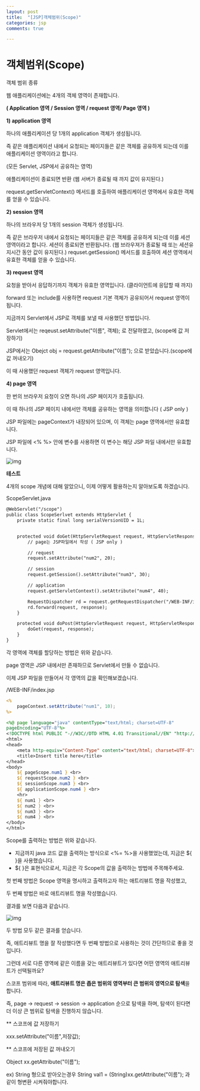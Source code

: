 ```yaml
---
layout: post
title:  "[JSP]객체범위(Scope)"
categories: jsp
comments: true

---
```


# 객체범위(Scope)

객체 범위 종류

웹 애플리케이션에는 4개의 객체 영역이 존재합니다.

**( Application 영역 / Session 영역 / request 영역/ Page 영역 )**



**1) application 영역**



하나의 애플리케이션 당 1개의 application 객체가 생성됩니다.

즉 같은 애플리케이션 내에서 요청되는 페이지들은 같은 객체를 공유하게 되는데 이를 애플리케이션 영역이라고 합니다.

(모든 Servlet, JSP에서 공유하는 영역)

애플리케이션이 종료되면 반환 (웹 서버가 종료될 때 까지 값이 유지된다.)

request.getServletContext() 메서드를 호출하여 애플리케이션 영역에서 유효한 객체를 얻을 수 있습니다.



**2) session 영역**

하나의 브라우저 당 1개의 session 객체가 생성됩니다.

 즉 같은 브라우저 내에서 요청되는 페이지들은 같은 객체를 공유하게 되는데 이를 세션 영역이라고 합니다.
세션이 종료되면 반환됩니다. (웹 브라우져가 종료될 때 또는 세션유지시간 동안 값이 유지된다.)
requset.getSession() 메서드를 호출하여 세션 영역에서 유효한 객체를 얻을 수 있습니다.



**3) request 영역**



요청을 받아서 응답하기까지 객체가 유효한 영역입니다. (클라이언트에 응답할 때 까지)

forward 또는 include를 사용하면 request 기본 객체가 공유되어서 request 영역이 됩니다.

지금까지 Servlet에서 JSP로 객체를 보낼 때 사용했던 방법입니다.

Servlet에서는 reqeust.setAttribute("이름", 객체); 로 전달하였고, (scope에 값 저장하기)

JSP에서는 Obejct obj = request.getAttribute("이름"); 으로 받았습니다.(scope에 값 꺼내오기)

이 때 사용했던 request 객체가 request 영역입니다.



**4) page 영역**



한 번의 브라우저 요청이 오면 하나의 JSP 페이지가 호출됩니다.

이 때 하나의 JSP 페이지 내에서만 객체를 공유하는 영역을 의미합니다 ( JSP only )

JSP 파일에는 pageContext가 내장되어 있으며, 이 객체는 page 영역에서만 유효합니다.

JSP 파일에 <% %> 안에 변수를 사용하면 이 변수는 해당 JSP 파일 내에서만 유효합니다.



![img](https://t1.daumcdn.net/cfile/tistory/99D9A73D5AAE58C40B)









**테스트**

4개의 scope 개념에 대해 알았으니, 이제 어떻게 활용하는지 알아보도록 하겠습니다.



ScopeServlet.java

```JSP
@WebServlet("/scope")
public class ScopeSerlvet extends HttpServlet {
    private static final long serialVersionUID = 1L;


    protected void doGet(HttpServletRequest request, HttpServletResponse response) throws ServletException, IOException {
        // page는 JSP파일에서 작성 ( JSP only )

        // request
        request.setAttribute("num2", 20);

        // session
        request.getSession().setAttribute("num3", 30);

        // application
        request.getServletContext().setAttribute("num4", 40);

        RequestDispatcher rd = request.getRequestDispatcher("/WEB-INF/index.jsp");
        rd.forward(request, response);
    }

    protected void doPost(HttpServletRequest request, HttpServletResponse response) throws ServletException, IOException {
        doGet(request, response);
    }
}
```

각 영역에 객체를 할당하는 방법은 위와 같습니다.

page 영역은 JSP 내에서만 존재하므로 Servlet에서 만들 수 없습니다.





이제 JSP 파일을 만들어서 각 영역의 값을 확인해보겠습니다.

/WEB-INF/index.jsp

```JSP
<%
    pageContext.setAttribute("num1", 10);
%>

<%@ page language="java" contentType="text/html; charset=UTF-8"
pageEncoding="UTF-8"%>
<!DOCTYPE html PUBLIC "-//W3C//DTD HTML 4.01 Transitional//EN" "http://www.w3.org/TR/html4/loose.dtd">
<html>
<head>
    <meta http-equiv="Content-Type" content="text/html; charset=UTF-8">
    <title>Insert title here</title>
</head>
<body>
    ${ pageScope.num1 } <br>
    ${ requestScope.num2 } <br>
    ${ sessionScope.num3 } <br>
    ${ applicationScope.num4 } <br>
    <hr>
    ${ num1 } <br>
    ${ num2 } <br>
    ${ num3 } <br>
    ${ num4 } <br>
</body>
</html>
```

Scope를 출력하는 방법은 위와 같습니다.

- 지금까지 java 코드 값을 출력하는 방식으로 <%= %>을 사용했었는데, 지금은 ${ }을 사용했습니다.
- ${ }은 표현식으로서, 지금은 각 Scope의 값을 출력하는 방법에 주목해주세요.



첫 번째 방법은 Scope 영역을 명시하고 출력하고자 하는 애트리뷰트 명을 작성했고,

두 번째 방법은 바로 애트리뷰트 명을 작성했습니다.

결과를 보면 다음과 같습니다.



![img](https://t1.daumcdn.net/cfile/tistory/9942174A5AAE582034)



두 방법 모두 같은 결과를 얻습니다.

즉, 애트리뷰트 명을 잘 작성했다면 두 번째 방법으로 사용하는 것이 간단하므로 좋을 것입니다.



그런데 서로 다른 영역에 같은 이름을 갖는 애트리뷰트가 있다면 어떤 영역의 애트리뷰트가 선택될까요?

스코프 범위에 따라, **애트리뷰트 명은 좁은 범위의 영역부터 큰 범위의 영역으로 탐색**을 합니다.

즉, page -> request -> session -> application 순으로 탐색을 하며, 탐색이 된다면 더 이상 큰 범위로 탐색을 진행하지 않습니다.



** 스코프에 값 저장하기

xxx.setAttribute("이름",저장값);



** 스코프에 저장된 값 꺼내오기

Object xx.getAttribute("이름");

ex) String 형으로 받아오는경우 String val1 = (String)xx.getAttribute("이름"); 과 같이 형변환 시켜줘야합니다.



